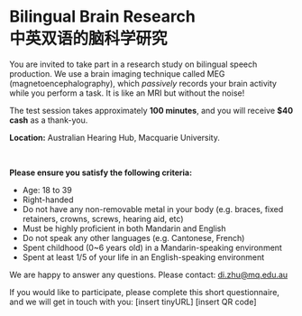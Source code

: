 # Bilingual Brain Research<br>中英双语的脑科学研究

You are invited to take part in a research study on bilingual speech production. 
We use a brain imaging technique called MEG (magnetoencephalography), which 
<i>passively</i> records your brain activity while you perform a task. It is like an MRI but without the noise!

The test session takes approximately <b>100 minutes</b>, and you will receive <b>$40 cash</b> as a thank-you.

<b>Location:</b> Australian Hearing Hub, Macquarie University.

<br>

<b>Please ensure you satisfy the following criteria:</b>

* Age: 18 to 39
* Right-handed
* Do not have any non-removable metal in your body (e.g. braces, fixed retainers, crowns, screws, hearing aid, etc)
* Must be highly proficient in both Mandarin and English
* Do not speak any other languages (e.g. Cantonese, French)
* Spent childhood (0~6 years old) in a Mandarin-speaking environment
* Spent at least 1/5 of your life in an English-speaking environment

We are happy to answer any questions. Please contact: di.zhu@mq.edu.au

If you would like to participate, please complete this short questionnaire, and we will get in touch with you:
[insert tinyURL]	[insert QR code]
